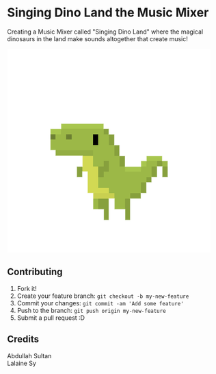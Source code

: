 # Singing Dino Land the Music Mixer

Creating a Music Mixer called "Singing Dino Land" where the magical dinosaurs in the land make sounds altogether that create music!

<img src="images/sample_dino1.png">

## Contributing

1. Fork it!
2. Create your feature branch: `git checkout -b my-new-feature`
3. Commit your changes: `git commit -am 'Add some feature'`
4. Push to the branch: `git push origin my-new-feature`
5. Submit a pull request :D

## Credits

Abdullah Sultan
<Br>
Lalaine Sy
 
